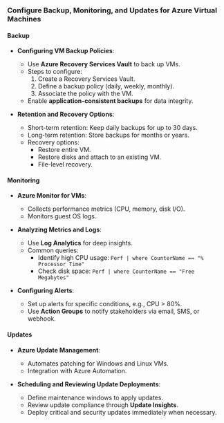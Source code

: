 ### Configure Backup, Monitoring, and Updates for Azure Virtual Machines

#### **Backup**
- **Configuring VM Backup Policies**:
  - Use **Azure Recovery Services Vault** to back up VMs.
  - Steps to configure:
    1. Create a Recovery Services Vault.
    2. Define a backup policy (daily, weekly, monthly).
    3. Associate the policy with the VM.
  - Enable **application-consistent backups** for data integrity.

- **Retention and Recovery Options**:
  - Short-term retention: Keep daily backups for up to 30 days.
  - Long-term retention: Store backups for months or years.
  - Recovery options:
    - Restore entire VM.
    - Restore disks and attach to an existing VM.
    - File-level recovery.

#### **Monitoring**
- **Azure Monitor for VMs**:
  - Collects performance metrics (CPU, memory, disk I/O).
  - Monitors guest OS logs.

- **Analyzing Metrics and Logs**:
  - Use **Log Analytics** for deep insights.
  - Common queries:
    - Identify high CPU usage: `Perf | where CounterName == "% Processor Time"`
    - Check disk space: `Perf | where CounterName == "Free Megabytes"`

- **Configuring Alerts**:
  - Set up alerts for specific conditions, e.g., CPU > 80%.
  - Use **Action Groups** to notify stakeholders via email, SMS, or webhook.

#### **Updates**
- **Azure Update Management**:
  - Automates patching for Windows and Linux VMs.
  - Integration with Azure Automation.

- **Scheduling and Reviewing Update Deployments**:
  - Define maintenance windows to apply updates.
  - Review update compliance through **Update Insights**.
  - Deploy critical and security updates immediately when necessary.

